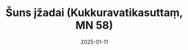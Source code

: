 ---
layout: page
title: 'Šuns įžadai (Kukkuravatikasuttaṃ, MN 58)'
category: vidutinio
index: Kamma
sortIndex: 57
date: 2025-01-11
tags:
  - Kamma
suttacentral: mn57
---